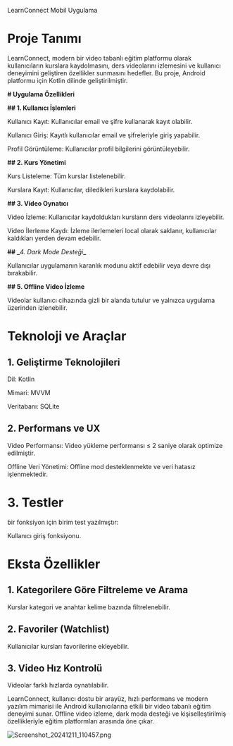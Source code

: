 LearnConnect Mobil Uygulama

# **Proje Tanımı**

LearnConnect, modern bir video tabanlı eğitim platformu olarak kullanıcıların kurslara kaydolmasını, ders videolarını izlemesini ve kullanıcı deneyimini geliştiren özellikler sunmasını hedefler. Bu proje, Android platformu için Kotlin dilinde geliştirilmiştir.

**# Uygulama Özellikleri**

**## **1. Kullanıcı İşlemleri****

Kullanıcı Kayıt: Kullanıcılar email ve şifre kullanarak kayıt olabilir.

Kullanıcı Giriş: Kayıtlı kullanıcılar email ve şifreleriyle giriş yapabilir.

Profil Görüntüleme: Kullanıcılar profil bilgilerini görüntüleyebilir.

**## **2. Kurs Yönetimi****

Kurs Listeleme: Tüm kurslar listelenebilir.

Kurslara Kayıt: Kullanıcılar, diledikleri kurslara kaydolabilir.

**## **3. Video Oynatıcı****

Video İzleme: Kullanıcılar kaydoldukları kursların ders videolarını izleyebilir.

Video İlerleme Kaydı: İzleme ilerlemeleri local olarak saklanır, kullanıcılar kaldıkları yerden devam edebilir.

**## _**_4. Dark Mode Desteği_**_**

Kullanıcılar uygulamanın karanlık modunu aktif edebilir veya devre dışı bırakabilir.

**## **5. Offline Video İzleme****

Videolar kullanıcı cihazında gizli bir alanda tutulur ve yalnızca uygulama üzerinden izlenebilir.

# **Teknoloji ve Araçlar**

## **1. Geliştirme Teknolojileri**

Dil: Kotlin

Mimari: MVVM 

Veritabanı: SQLite 

## **2. Performans ve UX**

Video Performansı: Video yükleme performansı ≤ 2 saniye olarak optimize edilmiştir.

Offline Veri Yönetimi: Offline mod desteklenmekte ve veri hatasız işlenmektedir.

# **3. Testler**

bir fonksiyon için birim test yazılmıştır:

Kullanıcı giriş fonksiyonu.

# **Eksta Özellikler**

## **1. Kategorilere Göre Filtreleme ve Arama**

Kurslar kategori ve anahtar kelime bazında filtrelenebilir.

## **2. Favoriler (Watchlist)**

Kullanıcılar kursları favorilerine ekleyebilir.

## **3. Video Hız Kontrolü**

Videolar farklı hızlarda  oynatılabilir.


LearnConnect, kullanıcı dostu bir arayüz, hızlı performans ve modern yazılım mimarisi ile Android kullanıcılarına etkili bir video tabanlı eğitim deneyimi sunar. Offline video izleme, dark moda desteği ve kişiselleştirilmiş özellikleriyle eğitim platformları arasında öne çıkar.


![Screenshot_20241211_110457.png](..%2F..%2FDesktop%2Fvideo%20kayit%20vs%20ssler%2FScreenshot_20241211_110457.png)